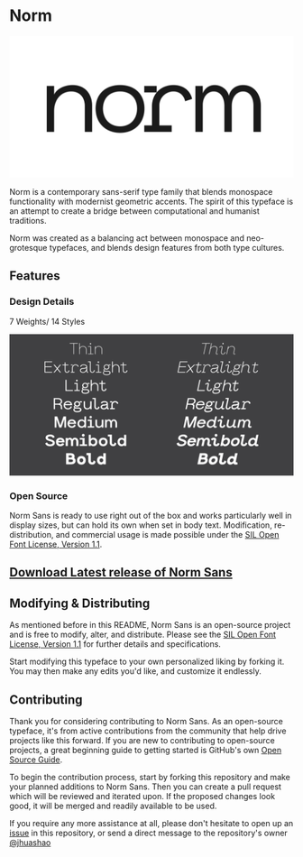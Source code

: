 # Norm

![Norm](images/1.jpg)

Norm is a contemporary sans-serif type family that blends monospace functionality with modernist geometric accents. The spirit of this typeface is an attempt to create a bridge between computational and humanist traditions.

Norm was created as a balancing act between monospace and neo-grotesque typefaces, and blends design features from both type cultures.

## Features

### Design Details

7 Weights/ 14 Styles

![Norm](images/2.jpg)

### Open Source

Norm Sans is ready to use right out of the box and works particularly well in display sizes, but can hold its own when set in body text. Modification, re-distribution, and commercial usage is made possible under the [SIL Open Font License, Version 1.1](https://opensource.org/licenses/OFL-1.1).

## [Download Latest release of Norm Sans](https://github.com/jhuashao/norm-sans/releases)

## Modifying & Distributing

As mentioned before in this README, Norm Sans is an open-source project and is free to modify, alter, and distribute. Please see the [SIL Open Font License, Version 1.1](https://opensource.org/licenses/OFL-1.1) for further details and specifications.

Start modifying this typeface to your own personalized liking by forking it. You may then make any edits you'd like, and customize it endlessly. 

## Contributing

Thank you for considering contributing to Norm Sans. As an open-source typeface, it's from active contributions from the community that help drive projects like this forward. If you are new to contributing to open-source projects, a great beginning guide to getting started is GitHub's own [Open Source Guide](https://opensource.guide/how-to-contribute/). 

To begin the contribution process, start by forking this repository and make your planned additions to Norm Sans. Then you can create a pull request which will be reviewed and iterated upon. If the proposed changes look good, it will be merged and readily available to be used.

If you require any more assistance at all, please don't hesitate to open up an [issue](https://github.com/jhuashao/norm-typeface/issues) in this repository, or send a direct message to the repository's owner [@jhuashao](https://github.com/jhuashao)



